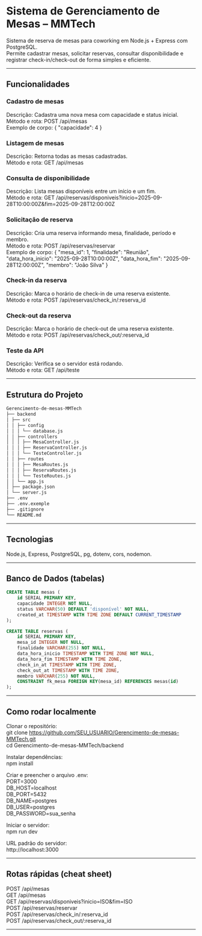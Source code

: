 #  Sistema de Gerenciamento de Mesas – MMTech

Sistema de reserva de mesas para coworking em Node.js + Express com PostgreSQL.  
Permite cadastrar mesas, solicitar reservas, consultar disponibilidade e registrar check-in/check-out de forma simples e eficiente.

---

##  Funcionalidades

### Cadastro de mesas
Descrição: Cadastra uma nova mesa com capacidade e status inicial.  
Método e rota: POST /api/mesas  
Exemplo de corpo: { "capacidade": 4 }

### Listagem de mesas
Descrição: Retorna todas as mesas cadastradas.  
Método e rota: GET /api/mesas

### Consulta de disponibilidade
Descrição: Lista mesas disponíveis entre um início e um fim.  
Método e rota: GET /api/reservas/disponiveis?inicio=2025-09-28T10:00:00Z&fim=2025-09-28T12:00:00Z

### Solicitação de reserva
Descrição: Cria uma reserva informando mesa, finalidade, período e membro.  
Método e rota: POST /api/reservas/reservar  
Exemplo de corpo: { "mesa_id": 1, "finalidade": "Reunião", "data_hora_inicio": "2025-09-28T10:00:00Z", "data_hora_fim": "2025-09-28T12:00:00Z", "membro": "João Silva" }

### Check-in da reserva
Descrição: Marca o horário de check-in de uma reserva existente.  
Método e rota: POST /api/reservas/check_in/:reserva_id

### Check-out da reserva
Descrição: Marca o horário de check-out de uma reserva existente.  
Método e rota: POST /api/reservas/check_out/:reserva_id

### Teste da API
Descrição: Verifica se o servidor está rodando.  
Método e rota: GET /api/teste

---

##  Estrutura do Projeto

```bash
Gerencimento-de-mesas-MMTech
├── backend
│ ├── src
│ │ ├── config
│ │ │ └── database.js
│ │ ├── controllers
│ │ │ ├── MesaController.js
│ │ │ ├── ReservaController.js
│ │ │ └── TesteController.js
│ │ ├── routes
│ │ │ ├── MesaRoutes.js
│ │ │ ├── ReservaRoutes.js
│ │ │ └── TesteRoutes.js
│ │ └── app.js
│ ├── package.json
│ └── server.js
├── .env
├── .env.exemple
├── .gitignore
└── README.md
```

---

##  Tecnologias

Node.js, Express, PostgreSQL, pg, dotenv, cors, nodemon.

---

##  Banco de Dados (tabelas)

```sql
CREATE TABLE mesas (
    id SERIAL PRIMARY KEY,
    capacidade INTEGER NOT NULL,
    status VARCHAR(50) DEFAULT 'disponível' NOT NULL,
    created_at TIMESTAMP WITH TIME ZONE DEFAULT CURRENT_TIMESTAMP
);

CREATE TABLE reservas (
    id SERIAL PRIMARY KEY,
    mesa_id INTEGER NOT NULL,
    finalidade VARCHAR(255) NOT NULL,
    data_hora_inicio TIMESTAMP WITH TIME ZONE NOT NULL,
    data_hora_fim TIMESTAMP WITH TIME ZONE,
    check_in_at TIMESTAMP WITH TIME ZONE,
    check_out_at TIMESTAMP WITH TIME ZONE,
    membro VARCHAR(255) NOT NULL,
    CONSTRAINT fk_mesa FOREIGN KEY(mesa_id) REFERENCES mesas(id)
);
```

---

##  Como rodar localmente

Clonar o repositório:  
git clone https://github.com/SEU_USUARIO/Gerencimento-de-mesas-MMTech.git  
cd Gerencimento-de-mesas-MMTech/backend  

Instalar dependências:  
npm install  

Criar e preencher o arquivo .env:  
PORT=3000  
DB_HOST=localhost  
DB_PORT=5432  
DB_NAME=postgres  
DB_USER=postgres  
DB_PASSWORD=sua_senha  

Iniciar o servidor:  
npm run dev  

URL padrão do servidor:  
http://localhost:3000

---

##  Rotas rápidas (cheat sheet)

POST /api/mesas  
GET /api/mesas  
GET /api/reservas/disponiveis?inicio=ISO&fim=ISO  
POST /api/reservas/reservar  
POST /api/reservas/check_in/:reserva_id  
POST /api/reservas/check_out/:reserva_id  

---

